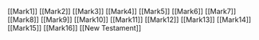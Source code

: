 [[Mark1]]
[[Mark2]]
[[Mark3]]
[[Mark4]]
[[Mark5]]
[[Mark6]]
[[Mark7]]
[[Mark8]]
[[Mark9]]
[[Mark10]]
[[Mark11]]
[[Mark12]]
[[Mark13]]
[[Mark14]]
[[Mark15]]
[[Mark16]]
[[New Testament]]